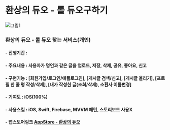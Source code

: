 # 환상의 듀오 - 롤 듀오구하기
![그림1](https://user-images.githubusercontent.com/55137069/109484964-6ca71500-7ac4-11eb-9582-c28c408725f7.png)

### 환상의 듀오 - 롤 듀오 찾는 서비스(개인)
#### - 진행기간 : 
#### - 주요내용 : 사용자가 명언과 같은 글을 업로드, 저장, 삭제, 공유, 좋아요, 신고
#### - 구현기능 : [회원가입/로그인/애플로그인], [게시글 검색/신고], [게시글 올리기], [프로필 한 줄 평 작성/삭제], [내가 작성한 글(조회/삭제), 소환사 이름변경]
#### - 기여도 : iOS(100%)
#### - 사용스킬 : iOS, Swift, Firebase, MVVM 패턴, 스토리보드 사용X
#### - 앱스토어링크 [AppStore - 환상의 듀오](https://apps.apple.com/kr/app/%ED%99%98%EC%83%81%EC%9D%98-%EB%93%80%EC%98%A4/id1555669073)

#### 
